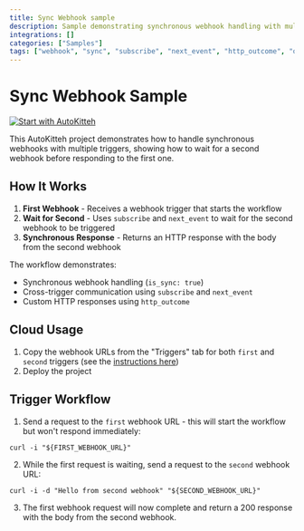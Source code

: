 ```yaml
---
title: Sync Webhook sample
description: Sample demonstrating synchronous webhook handling with multiple triggers
integrations: []
categories: ["Samples"]
tags: ["webhook", "sync", "subscribe", "next_event", "http_outcome", "outcome", "essential"]
---
```


# Sync Webhook Sample

[![Start with AutoKitteh](https://autokitteh.com/assets/autokitteh-badge.svg)](https://app.autokitteh.cloud/template?template-name=samples/sync_webhook)

This AutoKitteh project demonstrates how to handle synchronous webhooks with multiple triggers, showing how to wait for a second webhook before responding to the first one.

## How It Works

1. **First Webhook** - Receives a webhook trigger that starts the workflow
2. **Wait for Second** - Uses `subscribe` and `next_event` to wait for the second webhook to be triggered
3. **Synchronous Response** - Returns an HTTP response with the body from the second webhook

The workflow demonstrates:

- Synchronous webhook handling (`is_sync: true`)
- Cross-trigger communication using `subscribe` and `next_event`
- Custom HTTP responses using `http_outcome`

## Cloud Usage

1. Copy the webhook URLs from the "Triggers" tab for both `first` and `second` triggers (see the [instructions here](https://docs.autokitteh.com/get_started/deployment#webhook-urls))
2. Deploy the project

## Trigger Workflow

1. Send a request to the `first` webhook URL - this will start the workflow but won't respond immediately:

```shell
curl -i "${FIRST_WEBHOOK_URL}"
```

2. While the first request is waiting, send a request to the `second` webhook URL:

```shell
curl -i -d "Hello from second webhook" "${SECOND_WEBHOOK_URL}"
```

3. The first webhook request will now complete and return a 200 response with the body from the second webhook.
